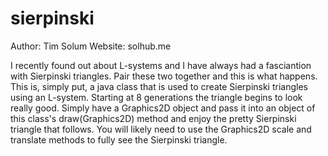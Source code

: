 sierpinski
==========

Author: Tim Solum
Website: solhub.me

I recently found out about L-systems and I have always had a fasciantion with Sierpinski triangles. Pair these two together and this is what happens. This is, simply put, a java class that is used to create Sierpinski triangles using an L-system. Starting at 8 generations the triangle begins to look really good. Simply have a Graphics2D object and pass it into an object of this class's draw(Graphics2D) method and enjoy the pretty Sierpinski triangle that follows. You will likely need to use the Graphics2D scale and translate methods to fully see the Sierpinski triangle. 
